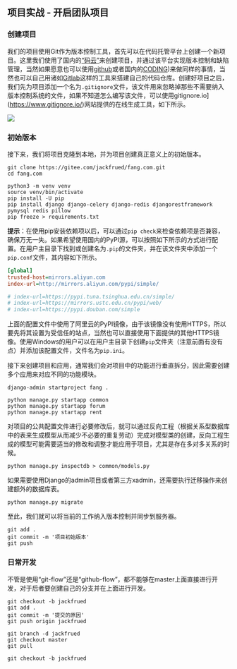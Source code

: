 ## 项目实战 - 开启团队项目

### 创建项目

我们的项目使用Git作为版本控制工具，首先可以在代码托管平台上创建一个新项目。这里我们使用了国内的[“码云”](https://gitee.com)来创建项目，并通过该平台实现版本控制和缺陷管理，当然如果愿意也可以使用[github](https://github.com/)或者国内的[CODING](https://coding.net/))来做同样的事情，当然也可以自己用诸如[Gitlab](https://gitlab.com)这样的工具来搭建自己的代码仓库。创建好项目之后，我们先为项目添加一个名为`.gitignore`文件，该文件用来忽略掉那些不需要纳入版本控制系统的文件，如果不知道怎么编写该文件，可以使用gitignore.io](https://www.gitignore.io/)网站提供的在线生成工具，如下所示。

![](./res/gitignore_io.png)

### 初始版本

接下来，我们将项目克隆到本地，并为项目创建真正意义上的初始版本。

```Shell
git clone https://gitee.com/jackfrued/fang.com.git
cd fang.com

python3 -m venv venv
source venv/bin/activate
pip install -U pip
pip install django django-celery django-redis djangorestframework pymysql redis pillow
pip freeze > requirements.txt
```

**提示**：在使用pip安装依赖项以后，可以通过`pip check`来检查依赖项是否兼容，确保万无一失。如果希望使用国内的PyPI源，可以按照如下所示的方式进行配置。在用户主目录下找到或创建名为`.pip`的文件夹，并在该文件夹中添加一个`pip.conf`文件，其内容如下所示。

```INI
[global]
trusted-host=mirrors.aliyun.com
index-url=http://mirrors.aliyun.com/pypi/simple/

# index-url=https://pypi.tuna.tsinghua.edu.cn/simple/
# index-url=https://mirrors.ustc.edu.cn/pypi/web/
# index-url=https://pypi.douban.com/simple
```

上面的配置文件中使用了阿里云的PyPI镜像，由于该镜像没有使用HTTPS，所以要先将其设置为受信任的站点，当然也可以直接使用下面提供的其他HTTPS镜像。使用Windows的用户可以在用户主目录下创建`pip`文件夹（注意前面有没有点）并添加该配置文件，文件名为`pip.ini`。

接下来创建项目和应用，通常我们会对项目中的功能进行垂直拆分，因此需要创建多个应用来对应不同的功能模块。

```Shell
django-admin startproject fang .

python manage.py startapp common
python manage.py startapp forum
python manage.py startapp rent
```

对项目的公共配置文件进行必要修改后，就可以通过反向工程（根据关系型数据库中的表来生成模型从而减少不必要的重复劳动）完成对模型类的创建，反向工程生成的模型可能需要适当的修改和调整才能应用于项目，尤其是存在多对多关系的时候。

```Shell
python manage.py inspectdb > common/models.py
```

如果需要使用Django的admin项目或者第三方xadmin，还需要执行迁移操作来创建额外的数据库表。

```Shell
python manage.py migrate
```

至此，我们就可以将当前的工作纳入版本控制并同步到服务器。

```Shell
git add .
git commit -m '项目初始版本'
git push
```

### 日常开发

不管是使用“git-flow”还是“github-flow”，都不能够在master上面直接进行开发，对于后者要创建自己的分支并在上面进行开发。

```Shell
git checkout -b jackfrued
git add .
git commit -m '提交的原因'
git push origin jackfrued

git branch -d jackfrued
git checkout master
git pull

git checkout -b jackfrued
```

